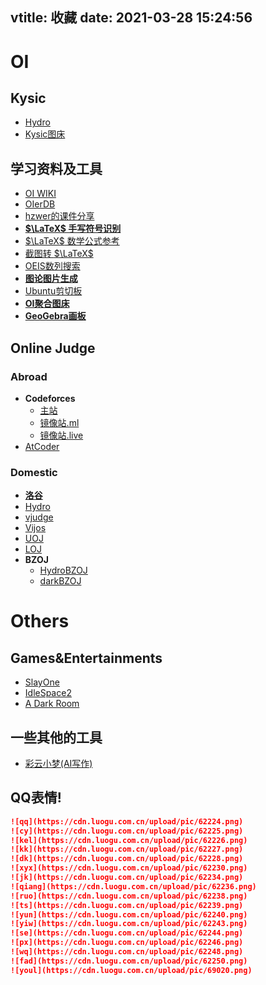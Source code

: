 vtitle: 收藏
date: 2021-03-28 15:24:56
---
# OI

## Kysic

- [Hydro](https://hydro.org.cn)
- [Kysic图床](https://image.kysic.com.cn/)

## 学习资料及工具

- [OI WIKI](https://oi-wiki.org)
- [OIerDB](https://bytew.net/OIer/index.html)
- [hzwer的课件分享](https://github.com/hzwer/shareOI)
- [**$\LaTeX$ 手写符号识别**](http://detexify.kirelabs.org/classify.html)
- [$\LaTeX$ 数学公式参考](http://www.mohu.org/info/symbols/symbols.htm)
- [截图转 $\LaTeX$](https://mathpix.com/)
- [OEIS数列搜索](https://oeis.org/)
- [**图论图片生成**](https://csacademy.com/app/graph_editor/)
- [Ubuntu剪切板](https://paste.ubuntu.com/)
- [**OI聚合图床**](https://p.oier.tk/)
- [**GeoGebra画板**](https://www.geogebra.org/graphing?lang=zh_CN)

## Online Judge

### Abroad

- **Codeforces**
  - [主站](http://codeforces.com)
  - [镜像站.ml](http://codeforces.ml)
  - [镜像站.live](http://codeforces.com)
- [AtCoder](https://atcoder.jp)

### Domestic

- [**洛谷**](https://luogu.com.cn)
- [Hydro](https://hydro.org.cn)
- [vjudge](https://vjudge.net)
- [Vijos](https://vijos.org)
- [UOJ](https://uoj.ac)
- [LOJ](https://loj.ac)
- **BZOJ**
  - [HydroBZOJ](https://hydro.org.cn/d/bzoj/)
  - [darkBZOJ](https://darkbzoj.tk)

# Others

## Games&Entertainments

- [SlayOne](https://slay.one)
- [IdleSpace2](http://idlegame.gitee.io/idlespace2/#/info)
- [A Dark Room](http://g.miaowu.asia/?lang=cn)

## 一些其他的工具

- [彩云小梦(AI写作)](http://if.caiyunai.com/dream/)

## QQ表情!

```markdown
![qq](https://cdn.luogu.com.cn/upload/pic/62224.png)
![cy](https://cdn.luogu.com.cn/upload/pic/62225.png)
![kel](https://cdn.luogu.com.cn/upload/pic/62226.png)
![kk](https://cdn.luogu.com.cn/upload/pic/62227.png)
![dk](https://cdn.luogu.com.cn/upload/pic/62228.png)
![xyx](https://cdn.luogu.com.cn/upload/pic/62230.png)
![jk](https://cdn.luogu.com.cn/upload/pic/62234.png)
![qiang](https://cdn.luogu.com.cn/upload/pic/62236.png)
![ruo](https://cdn.luogu.com.cn/upload/pic/62238.png)
![ts](https://cdn.luogu.com.cn/upload/pic/62239.png)
![yun](https://cdn.luogu.com.cn/upload/pic/62240.png)
![yiw](https://cdn.luogu.com.cn/upload/pic/62243.png)
![se](https://cdn.luogu.com.cn/upload/pic/62244.png)
![px](https://cdn.luogu.com.cn/upload/pic/62246.png)
![wq](https://cdn.luogu.com.cn/upload/pic/62248.png)
![fad](https://cdn.luogu.com.cn/upload/pic/62250.png)
![youl](https://cdn.luogu.com.cn/upload/pic/69020.png)
```